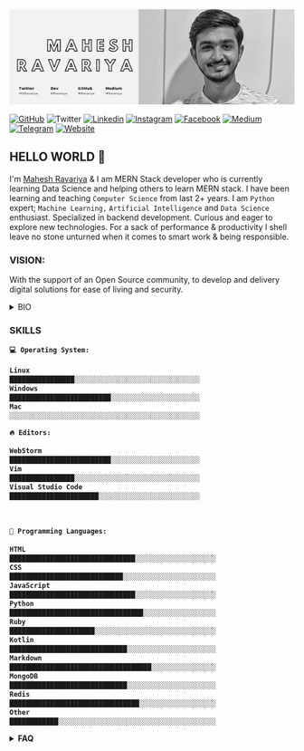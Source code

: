 <img src="/resource/header.png" alt="Mahesh Ravariya's Cover Photo" width="1200"/>

[![GitHub](https://img.shields.io/github/followers/MRavariya?style=social)](https://www.github.com/MRavariya)
![Twitter](https://img.shields.io/twitter/url?label=MGRavariya&logo=Twitter&style=social&url=https%3A%2F%2Ftwitter%2Fmgravariya)
[![Linkedin](https://img.shields.io/badge/LinkedIn--_.svg?style=social&logo=linkedin)](https://in.linkedin.com/in/mahesh-ravariya)
[![Instagram](https://img.shields.io/badge/-MRavariya-purple?style=flat-square&logo=Instagram&logoColor=white&link=https://www.instagram.com/mravariya/)](https://www.instagram.com/mravariya/)
[![Facebook](https://img.shields.io/badge/-MRavariya-blue?style=flat-square&logo=Facebook&logoColor=white&link=https://www.facebook.com/mravariya)](https://www.facebook.com/mahesh.g.ravariya)
[![Medium](https://img.shields.io/badge/-MRavariya-black?style=flat-square&logo=Medium&logoColor=white&link=https://medium.com/@mravariya)](https://medium.com/@mravariya)
[![Telegram](https://img.shields.io/badge/-MRavariya-informational?style=flat-square&logo=Telegram&logoColor=white&link=https://telegram.org/@mravariya)](https://telegram.org/@mravariya)
[![Website](https://img.shields.io/badge/-Portfolio-important?style=flat-square&logo=Safari&logoColor=white&link=http://mahesh.work)](http://www.mahesh.work/)


## HELLO WORLD 👋

I'm [Mahesh Ravariya](https://www.github.com/mravariya) & I am MERN Stack developer who is currently learning Data Science and helping others to learn MERN stack.
I have been learning and teaching ```Computer Science``` from last 2+ years.  I am ```Python``` expert; ```Machine Learning,``` ```Artificial Intelligence``` and ```Data Science``` enthusiast. Specialized in backend development. Curious and eager to explore new technologies. For a sack of performance & productivity I shell leave no stone unturned when it comes to smart work & being responsible.

### VISION:
With the support of an Open Source community, to develop and delivery digital solutions for ease of living and security.

<details>
<summary> BIO </summary>
<b>Name</b>        : <a href="https://www.github.com/mravariya">Mahesh Ravariya</a> <br/>
<b>Designation</b> : MERN Stack Developer
<b>Pronoun</b>     : He / Him <br/>
<b>Location</b>    : Mumbai MH India <br/>
<b>Time Zone</b>   : Asia/Kolkata <br/>
<b>Interest<b>    : Artificial Intelligence, Machine Learning and Data Science Enthusiast
</details>

### SKILLS
```text
💻 Operating System:

Linux                   ████████████████░░░░░░░░░░░░░░░░░░░░░░░░░░░░░░░
Windows                 █████████████████████████░░░░░░░░░░░░░░░░░░░░░░
Mac                     ░░░░░░░░░░░░░░░░░░░░░░░░░░░░░░░░░░░░░░░░░░░░░░░ 

```

```text
🔥 Editors:

WebStorm                █████████████████████████░░░░░░░░░░░░░░░░░░░░░░
Vim                     ████████████████░░░░░░░░░░░░░░░░░░░░░░░░░░░░░░░
Visual Studio Code      ██████████████████████░░░░░░░░░░░░░░░░░░░░░░░░░

```

```text


💬 Programming Languages: 

HTML                    ███████████████████████████████░░░░░░░░░░░░░░░░░░░░
CSS                     ████████████████████████████░░░░░░░░░░░░░░░░░░░░░░░
JavaScript              ███████████████████████████████░░░░░░░░░░░░░░░░░░░░
Python                  █████████████████████████████████░░░░░░░░░░░░░░░░░░
Ruby                    █████████████████████░░░░░░░░░░░░░░░░░░░░░░░░░░░░░░
Kotlin                  █████████████████████████████░░░░░░░░░░░░░░░░░░░░░░
Markdown                ███████████████████████████████████░░░░░░░░░░░░░░░░
MongoDB                 █████████████████████████████░░░░░░░░░░░░░░░░░░░░░░
Redis                   ████████████████████████████████░░░░░░░░░░░░░░░░░░░
Other                   ████████████░░░░░░░░░░░░░░░░░░░░░░░░░░░░░░░░░░░░░░░

```

<details>
  <summary> FAQ </summary>

- 🔭 I’m currently working on ................ <a href="https://github.com/mravariya/portfolio">Portfolio</a><br/>
- 🌱 I’m currently learning ...................... <a href="https://github.com/DataScience">Data Science</a><br/>
- 👯 I’m looking to collaborate on ...... <a href="https://github.com/TensorFlow">TensorFlow </a><br/>
- 🤔 I’m looking for help with ............... <a href="https://github.com/ml5js">ml5.js </a><br/>
- 💬 Ask me about ..................................... <a href=#>Python, Machine Learning, Artificial Intelligence and Data Science </a><br/>
- 📫 How to reach me: ............................. Email :<a href = "mailto:mravariya01@gmail.com">Click Here</a> | Twitter :<a href = "https://twitter.com/mgravariya">MGRavariya</a> | Telegram :<a href = "https://telegram.org/@mravariya">MRavariya</a><br/>
- 😄 Pronouns: ............................................. He / Him ♂️ <br/>
- ⚡ Fun fact: ................................................ I mostly listen to Carnatic Classical music when coding.<br/>
</details>
